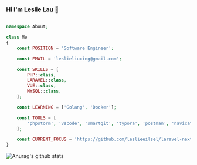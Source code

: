 ### Hi I‘m Leslie Lau 👋


```php

namespace About;

class Me
{
    const POSITION = 'Software Engineer';

    const EMAIL = 'leslieliuxing@gmail.com';

    const SKILLS = [
        PHP::class,
        LARAVEL::class,
        VUE::class,
        MYSQL::class,
    ];

    const LEARNING = ['Golang', 'Docker'];

    const TOOLS = [
        'phpstorm', 'vscode', 'smartgit', 'typora', 'postman', 'navicat', 'windows terminal'
    ];

    const CURRENT_FOCUS = 'https://github.com/leslieeilsel/laravel-next';
}
```

![Anurag's github stats](https://github-readme-stats.vercel.app/api/?username=leslieeilsel&show_icons=true&title_color=fff&icon_color=79ff97&text_color=9f9f9f&bg_color=151515)

